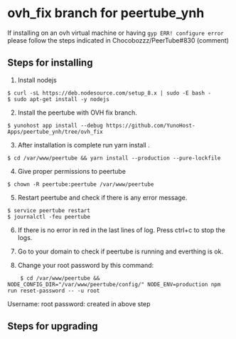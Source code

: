 # ovh_fix branch for peertube_ynh

If installing on an ovh virtual machine or having `gyp ERR! configure error` please follow the steps indicated in Chocobozzz/PeerTube#830 (comment)

## Steps for installing


1. Install nodejs

```
$ curl -sL https://deb.nodesource.com/setup_8.x | sudo -E bash -
$ sudo apt-get install -y nodejs
```

2. Install the peertube with OVH fix branch.

```
$ yunohost app install --debug https://github.com/YunoHost-Apps/peertube_ynh/tree/ovh_fix
```

3. After installation is complete run yarn install .

```
$ cd /var/www/peertube && yarn install --production --pure-lockfile
```

4. Give proper permissions to peertube

```
$ chown -R peertube:peertube /var/www/peertube
```

5. Restart peertube and check if there is any error message.

```
$ service peertube restart
$ journalctl -feu peertube
```

6. If there is no error in red in the last lines of log. Press ctrl+c to stop the logs.

7. Go to your domain to check if peertube is running and everthing is ok.

8. Change your root password by this command:

```
    $ cd /var/www/peertube && NODE_CONFIG_DIR="/var/www/peertube/config/" NODE_ENV=production npm run reset-password -- -u root
```

Username: root
password: created in above step

## Steps for upgrading

